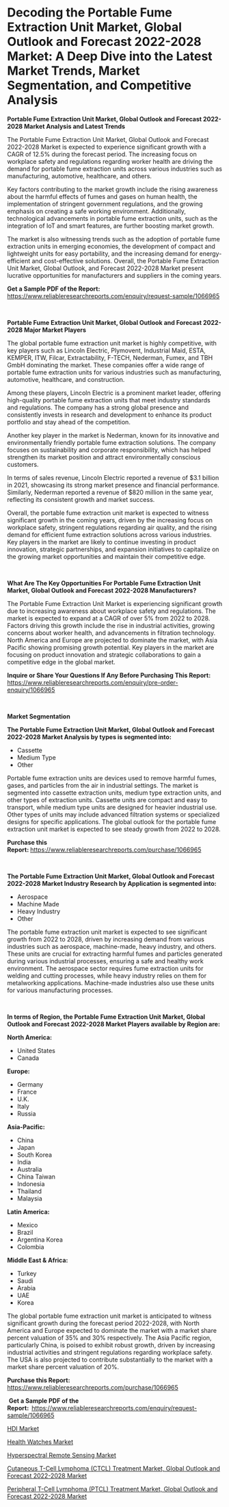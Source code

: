 <p><h1>Decoding the Portable Fume Extraction Unit Market, Global Outlook and Forecast 2022-2028 Market: A Deep Dive into the Latest Market Trends, Market Segmentation, and Competitive Analysis</h1></p><p><strong>Portable Fume Extraction Unit Market, Global Outlook and Forecast 2022-2028 Market Analysis and Latest Trends</strong></p>
<p><p>The Portable Fume Extraction Unit Market, Global Outlook and Forecast 2022-2028 Market is expected to experience significant growth with a CAGR of 12.5% during the forecast period. The increasing focus on workplace safety and regulations regarding worker health are driving the demand for portable fume extraction units across various industries such as manufacturing, automotive, healthcare, and others.</p><p>Key factors contributing to the market growth include the rising awareness about the harmful effects of fumes and gases on human health, the implementation of stringent government regulations, and the growing emphasis on creating a safe working environment. Additionally, technological advancements in portable fume extraction units, such as the integration of IoT and smart features, are further boosting market growth.</p><p>The market is also witnessing trends such as the adoption of portable fume extraction units in emerging economies, the development of compact and lightweight units for easy portability, and the increasing demand for energy-efficient and cost-effective solutions. Overall, the Portable Fume Extraction Unit Market, Global Outlook, and Forecast 2022-2028 Market present lucrative opportunities for manufacturers and suppliers in the coming years.</p></p>
<p><strong>Get a Sample PDF of the Report:&nbsp;</strong> <a href="https://www.reliableresearchreports.com/enquiry/request-sample/1066965">https://www.reliableresearchreports.com/enquiry/request-sample/1066965</a></p>
<p>&nbsp;</p>
<p><strong>Portable Fume Extraction Unit Market, Global Outlook and Forecast 2022-2028 Major Market Players</strong></p>
<p><p>The global portable fume extraction unit market is highly competitive, with key players such as Lincoln Electric, Plymovent, Industrial Maid, ESTA, KEMPER, ITW, Filcar, Extractability, F-TECH, Nederman, Fumex, and TBH GmbH dominating the market. These companies offer a wide range of portable fume extraction units for various industries such as manufacturing, automotive, healthcare, and construction.</p><p>Among these players, Lincoln Electric is a prominent market leader, offering high-quality portable fume extraction units that meet industry standards and regulations. The company has a strong global presence and consistently invests in research and development to enhance its product portfolio and stay ahead of the competition.</p><p>Another key player in the market is Nederman, known for its innovative and environmentally friendly portable fume extraction solutions. The company focuses on sustainability and corporate responsibility, which has helped strengthen its market position and attract environmentally conscious customers.</p><p>In terms of sales revenue, Lincoln Electric reported a revenue of $3.1 billion in 2021, showcasing its strong market presence and financial performance. Similarly, Nederman reported a revenue of $820 million in the same year, reflecting its consistent growth and market success.</p><p>Overall, the portable fume extraction unit market is expected to witness significant growth in the coming years, driven by the increasing focus on workplace safety, stringent regulations regarding air quality, and the rising demand for efficient fume extraction solutions across various industries. Key players in the market are likely to continue investing in product innovation, strategic partnerships, and expansion initiatives to capitalize on the growing market opportunities and maintain their competitive edge.</p></p>
<p>&nbsp;</p>
<p><strong>What Are The Key Opportunities For Portable Fume Extraction Unit Market, Global Outlook and Forecast 2022-2028 Manufacturers?</strong></p>
<p><p>The Portable Fume Extraction Unit Market is experiencing significant growth due to increasing awareness about workplace safety and regulations. The market is expected to expand at a CAGR of over 5% from 2022 to 2028. Factors driving this growth include the rise in industrial activities, growing concerns about worker health, and advancements in filtration technology. North America and Europe are projected to dominate the market, with Asia Pacific showing promising growth potential. Key players in the market are focusing on product innovation and strategic collaborations to gain a competitive edge in the global market.</p></p>
<p><strong>Inquire or Share Your Questions If Any Before Purchasing This Report:</strong> <a href="https://www.reliableresearchreports.com/enquiry/pre-order-enquiry/1066965">https://www.reliableresearchreports.com/enquiry/pre-order-enquiry/1066965</a></p>
<p>&nbsp;</p>
<p><strong>Market Segmentation</strong></p>
<p><strong>The Portable Fume Extraction Unit Market, Global Outlook and Forecast 2022-2028 Market Analysis by types is segmented into:</strong></p>
<p><ul><li>Cassette</li><li>Medium Type</li><li>Other</li></ul></p>
<p><p>Portable fume extraction units are devices used to remove harmful fumes, gases, and particles from the air in industrial settings. The market is segmented into cassette extraction units, medium type extraction units, and other types of extraction units. Cassette units are compact and easy to transport, while medium type units are designed for heavier industrial use. Other types of units may include advanced filtration systems or specialized designs for specific applications. The global outlook for the portable fume extraction unit market is expected to see steady growth from 2022 to 2028.</p></p>
<p><strong>Purchase this Report:&nbsp;</strong><a href="https://www.reliableresearchreports.com/purchase/1066965">https://www.reliableresearchreports.com/purchase/1066965</a></p>
<p>&nbsp;</p>
<p><strong>The Portable Fume Extraction Unit Market, Global Outlook and Forecast 2022-2028 Market Industry Research by Application is segmented into:</strong></p>
<p><ul><li>Aerospace</li><li>Machine Made</li><li>Heavy Industry</li><li>Other</li></ul></p>
<p><p>The portable fume extraction unit market is expected to see significant growth from 2022 to 2028, driven by increasing demand from various industries such as aerospace, machine-made, heavy industry, and others. These units are crucial for extracting harmful fumes and particles generated during various industrial processes, ensuring a safe and healthy work environment. The aerospace sector requires fume extraction units for welding and cutting processes, while heavy industry relies on them for metalworking applications. Machine-made industries also use these units for various manufacturing processes.</p></p>
<p>&nbsp;</p>
<p><strong>In terms of Region, the Portable Fume Extraction Unit Market, Global Outlook and Forecast 2022-2028 Market Players available by Region are:</strong></p>
<p>
    <p> <strong> North America: </strong>
        <ul>
            <li>United States</li>
            <li>Canada</li>
        </ul>
        </p> 
    <p> <strong> Europe: </strong>
        <ul>
            <li>Germany</li>
            <li>France</li>
            <li>U.K.</li>
            <li>Italy</li>
            <li>Russia</li>
        </ul>
        </p> 
    <p> <strong> Asia-Pacific: </strong>
        <ul>
            <li>China</li>
            <li>Japan</li>
            <li>South Korea</li>
            <li>India</li>
            <li>Australia</li>
            <li>China Taiwan</li>
            <li>Indonesia</li>
            <li>Thailand</li>
            <li>Malaysia</li>
        </ul>
        </p> 
    <p> <strong> Latin America: </strong>
        <ul>
            <li>Mexico</li>
            <li>Brazil</li>
            <li>Argentina Korea</li>
            <li>Colombia</li>
        </ul>
        </p> 
    <p> <strong> Middle East & Africa: </strong>
        <ul>
            <li>Turkey</li>
            <li>Saudi</li>
            <li>Arabia</li>
            <li>UAE</li>
            <li>Korea</li>
        </ul>
    </p>
    </p>
<p><p>The global portable fume extraction unit market is anticipated to witness significant growth during the forecast period 2022-2028, with North America and Europe expected to dominate the market with a market share percent valuation of 35% and 30% respectively. The Asia Pacific region, particularly China, is poised to exhibit robust growth, driven by increasing industrial activities and stringent regulations regarding workplace safety. The USA is also projected to contribute substantially to the market with a market share percent valuation of 20%.</p></p>
<p><strong>Purchase this Report: </strong><a href="https://www.reliableresearchreports.com/purchase/1066965">https://www.reliableresearchreports.com/purchase/1066965</a></p>
<p>&nbsp;<strong>Get a Sample PDF of the Report:&nbsp;&nbsp;</strong><a href="https://www.reliableresearchreports.com/enquiry/request-sample/1066965">https://www.reliableresearchreports.com/enquiry/request-sample/1066965</a></p>
<p><strong></strong></p>
<p><p><a href="https://medium.com/@madiemurphy1990/hdi-market-research-report-its-history-and-forecast-2024-to-2031-902b4991a9fc">HDI Market</a></p><p><a href="https://medium.com/@ashlybednar2023/health-watches-market-trends-and-market-analysis-forecasted-for-period-2024-2031-b652651c9f6d">Health Watches Market</a></p><p><a href="https://medium.com/@madiemurphy1990/hyperspectral-remote-sensing-market-share-evolution-and-market-growth-trends-2024-2031-6baaa5ce56be">Hyperspectral Remote Sensing Market</a></p><p><a href="https://github.com/WillieWoodard/Market-Research-Report-List-3/blob/main/cutaneous-t-cell-lymphoma-ctcl-treatment-market-global-outlook-and-forecast-2022-2028-market.md">Cutaneous T-Cell Lymphoma (CTCL) Treatment Market, Global Outlook and Forecast 2022-2028 Market</a></p><p><a href="https://github.com/PeterParrish5/Market-Research-Report-List-3/blob/main/peripheral-t-cell-lymphoma-ptcl-treatment-market-global-outlook-and-forecast-2022-2028-market.md">Peripheral T-Cell Lymphoma (PTCL) Treatment Market, Global Outlook and Forecast 2022-2028 Market</a></p></p>